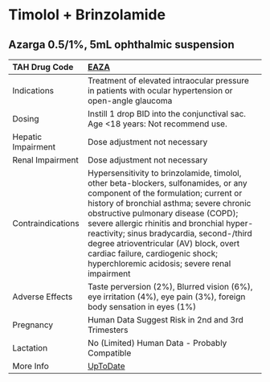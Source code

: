 # Timolol + Brinzolamide

## Azarga 0.5/1%, 5mL ophthalmic suspension

| TAH Drug Code      | [EAZA](https://www.tahsda.org.tw/drugs/hissearch.php?drug_code=EAZA)                                                                                                                                                                                                                                                                                                                                                                     |
|:-------------------|:-----------------------------------------------------------------------------------------------------------------------------------------------------------------------------------------------------------------------------------------------------------------------------------------------------------------------------------------------------------------------------------------------------------------------------------------|
| Indications        | Treatment of elevated intraocular pressure in patients with ocular hypertension or open-angle glaucoma                                                                                                                                                                                                                                                                                                                                   |
| Dosing             | Instill 1 drop BID into the conjunctival sac. Age <18 years: Not recommend use.                                                                                                                                                                                                                                                                                                                                                          |
| Hepatic Impairment | Dose adjustment not necessary                                                                                                                                                                                                                                                                                                                                                                                                            |
| Renal Impairment   | Dose adjustment not necessary                                                                                                                                                                                                                                                                                                                                                                                                            |
| Contraindications  | Hypersensitivity to brinzolamide, timolol, other beta-blockers, sulfonamides, or any component of the formulation; current or history of bronchial asthma; severe chronic obstructive pulmonary disease (COPD); severe allergic rhinitis and bronchial hyper-reactivity; sinus bradycardia, second-/third degree atrioventricular (AV) block, overt cardiac failure, cardiogenic shock; hyperchloremic acidosis; severe renal impairment |
| Adverse Effects    | Taste perversion (2%), Blurred vision (6%), eye irritation (4%), eye pain (3%), foreign body sensation in eyes (1%)                                                                                                                                                                                                                                                                                                                      |
| Pregnancy          | Human Data Suggest Risk in 2nd and 3rd Trimesters                                                                                                                                                                                                                                                                                                                                                                                        |
| Lactation          | No (Limited) Human Data - Probably Compatible                                                                                                                                                                                                                                                                                                                                                                                            |
| More Info          | [UpToDate](https://www.uptodate.com/contents/timolol-and-brinzolamide-drug-information)                                                                                                                                                                                                                                                                                                                                                  |

